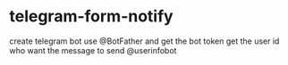# telegram-form-notify

create telegram bot use @BotFather and get the bot token
get the user id who want the message to send @userinfobot
